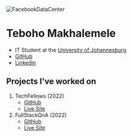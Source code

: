 <!-- Link to stylesheet -->
<link href="assets/stylesheets/style.css" rel="stylesheet">

![FacebookDataCenter](/assets/images/Facebook010_data-center.jpg)

# Teboho Makhalemele
- IT Student at the [University of Johannesburg](https://uj.ac.za)
- [GitHub](https://github.com/teboho)
- [Linkedin](https://www.linkedin.com/in/askteboho/)
      
## Projects I've worked on
1. TechFellows (2022) 
      - [GitHub](https://github.com/teboho/TechFellows)
      - [Live Site](https://techfellows.azurewebsites.net)
2. FullStackQnA (2022)
      - [GitHub](https://github.com/teboho/fullstackqna)
      - [Live Site](https://fullstackqna.web.app)
